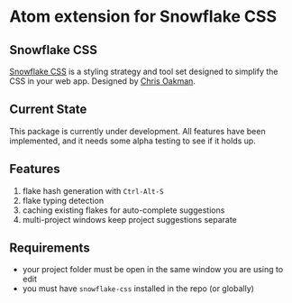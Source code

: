 # Atom extension for Snowflake CSS

## Snowflake CSS

[Snowflake CSS](https://github.com/oakmac/snowflake-css) is a styling strategy and tool set designed to simplify the CSS in your web app. Designed by [Chris Oakman](https://github.com/oakmac).

## Current State

This package is currently under development. All features have been implemented,
and it needs some alpha testing to see if it holds up.

## Features

1. flake hash generation with `Ctrl-Alt-S`
1. flake typing detection
1. caching existing flakes for auto-complete suggestions
1. multi-project windows keep project suggestions separate

## Requirements

- your project folder must be open in the same window you are using to edit
- you must have `snowflake-css` installed in the repo (or globally)
